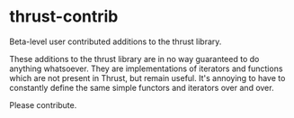 thrust-contrib
==============

Beta-level user contributed additions to the thrust library.

These additions to the thrust library are in no way guaranteed to do anything
whatsoever. They are implementations of iterators and functions which are not
present in Thrust, but remain useful. It's annoying to have to constantly define
the same simple functors and iterators over and over.

Please contribute.
